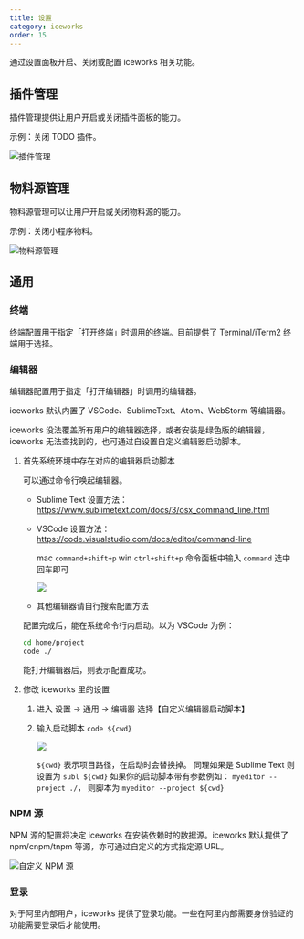 ```yaml
---
title: 设置
category: iceworks
order: 15
---
```


通过设置面板开启、关闭或配置 iceworks 相关功能。

## 插件管理

插件管理提供让用户开启或关闭插件面板的能力。

示例：关闭 TODO 插件。

![插件管理](https://img.alicdn.com/tfs/TB1hTqUM3DqK1RjSZSyXXaxEVXa-870-579.gif)

## 物料源管理

物料源管理可以让用户开启或关闭物料源的能力。

示例：关闭小程序物料。

![物料源管理](https://img.alicdn.com/tfs/TB1hKi6M7voK1RjSZFNXXcxMVXa-870-579.gif)

## 通用

### 终端

终端配置用于指定「打开终端」时调用的终端。目前提供了 Terminal/iTerm2 终端用于选择。

### 编辑器

编辑器配置用于指定「打开编辑器」时调用的编辑器。

iceworks 默认内置了 VSCode、SublimeText、Atom、WebStorm 等编辑器。

iceworks 没法覆盖所有用户的编辑器选择，或者安装是绿色版的编辑器，iceworks 无法查找到的，也可通过自设置自定义编辑器启动脚本。

1. 首先系统环境中存在对应的编辑器启动脚本

    可以通过命令行唤起编辑器。

    - Sublime Text 设置方法：https://www.sublimetext.com/docs/3/osx_command_line.html
    - VSCode 设置方法： https://code.visualstudio.com/docs/editor/command-line

        mac `command+shift+p` win `ctrl+shift+p` 命令面板中输入 `command` 选中回车即可

        ![](https://img.alicdn.com/tfs/TB1FOXsb3HqK1RjSZFgXXa7JXXa-608-354.png)
     - 其他编辑器请自行搜索配置方法

    配置完成后，能在系统命令行内启动。以为 VSCode 为例：

    ```bash
    cd home/project
    code ./
    ```

    能打开编辑器后，则表示配置成功。

2. 修改 iceworks 里的设置

    1. 进入 设置 -> 通用 -> 编辑器 选择【自定义编辑器启动脚本】
    2. 输入启动脚本 `code ${cwd}`

        ![](https://img.alicdn.com/tfs/TB13f8Xv_mWBKNjSZFBXXXxUFXa-627-271.png)

        `${cwd}` 表示项目路径，在启动时会替换掉。
        同理如果是 Sublime Text 则设置为  `subl ${cwd}`
        如果你的启动脚本带有参数例如： `myeditor --project ./`， 则脚本为 `myeditor --project ${cwd}`

### NPM 源

NPM 源的配置将决定 iceworks 在安装依赖时的数据源。iceworks 默认提供了 npm/cnpm/tnpm 等源，亦可通过自定义的方式指定源 URL。

![自定义 NPM 源](https://img.alicdn.com/tfs/TB1UJe4M5rpK1RjSZFhXXXSdXXa-1740-1200.jpg)

### 登录

对于阿里内部用户，iceworks 提供了登录功能。一些在阿里内部需要身份验证的功能需要登录后才能使用。